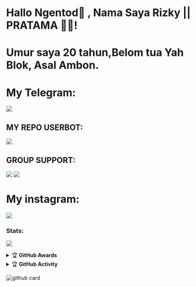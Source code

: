 # Hallo Ngentod👋 , Nama Saya Rizky || PRATAMA 🤙🏻!

# Umur saya 20 tahun,Belom tua Yah Blok, Asal Ambon.

# My Telegram:

[<img src="https://media0.giphy.com/media/ya4eevXU490Iw/giphy.gif">](https://t.me/sansdaddy)

## MY REPO USERBOT:

[<img src="https://media0.giphy.com/media/du3J3cXyzhj75IOgvA/giphy.gif">](https://github.com/rizkypratama2/KY-UBOT)

## GROUP SUPPORT:

<a href="https://t.me/tongkrongankekinian" target="blank"><img src="https://img.shields.io/badge/MARGA-PRATAMA-green?style=flat&logo=telegram" /></a>
<a href="https://t.me/geezsupport" target="blank"><img src="https://img.shields.io/badge/GEEZ-SUPPORT-black?style=flat&logo=telegram" /></a>

# My instagram:

[<img src="https://telegra.ph/file/a8ffe2ea80a853e022e17.jpg">](https://www.instagram.com/ky_rmdhn24?r=nametag)



### Stats:
<p>
    <img src="https://github-readme-stats.vercel.app/api?username=rizkypratama2&hide=contribs,prs&show_icons=true&hide_border=true&title_color=002" />
</p>

<details>
    <summary>&#127942 <b>GitHub Awards</b></summary><br/>

![Github Trophy](https://github-profile-trophy.vercel.app/?username=rizkypratama2)

</details>

<details>
    <summary>&#127942 <b>GitHub Activity</b></summary><br/>

![Metrics](https://metrics.lecoq.io/rizkypratama2?template=classic&repositories.forks=true&languages=1&languages.colors=github&languages.threshold=0%25&config.timezone=Asia%2FJakarta)

</details>

![github card](https://github-readme-stats.vercel.app/api/pin/?username=rizkypratama2&repo=KY-UBOT&theme=dark)
